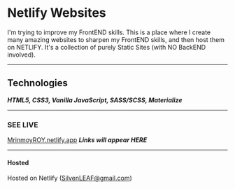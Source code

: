 # Netlify Websites
I'm trying to improve my FrontEND skills. This is a place where I create many amazing websites to sharpen my FrontEND skills, and then host them on NETLIFY. It's a collection of purely Static Sites (with NO BackEND involved).

*** 

## Technologies
***HTML5, CSS3, Vanilla JavaScript, SASS/SCSS,  Materialize***

***
### SEE LIVE
<a href="https://MrinmoyROY.netlify.app">MrinmoyROY.netlify.app</a>
***Links will appear HERE*** 
***

#### Hosted
Hosted on Netlify (SilvenLEAF@gmail.com)
